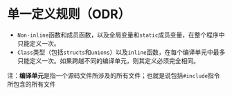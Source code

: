 # 单一定义规则（ODR）

- `Non-inline`函数和成员函数，以及全局变量和`static`成员变量，在整个程序中只能定义一次。
- `Class`类型（包括`structs`和`unions`）以及`inline`函数，在每个编译单元中最多只能定义一次。如果跨越不同的编译单元，则其定义必须完全相同。

注：**编译单元**是指一个源码文件所涉及的所有文件；也就是说包括`#include`指令所包含的所有文件